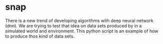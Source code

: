 # snap

There is a new trend of developing algorithms with deep neural network (dnn).
We are trying to test that idea on data sets produced by in a simulated world and environment.
This python script is an example of how to produce thos kind of data sets.

